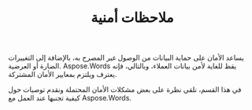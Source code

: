 ﻿---
title: ملاحظات أمنية
second_title: Aspose.Words ل C++
articleTitle: ملاحظات أمنية
linktitle: ملاحظات أمنية
type: docs
description: "Aspose.Words ل C++ يتعرف على معايير الأمان المشتركة ويلتزم بها لضمان مستوى عال من أمان البيانات. انظر إلى المشكلات الأمنية المحتملة والتوصيات حول كيفية تجنبها."
weight: 80
url: /ar/cpp/security/
---

يساعد الأمان على حماية البيانات من الوصول غير المصرح به، بالإضافة إلى التغييرات الضارة أو العرضية. Aspose.Words يقظ للغاية لأمن بيانات العملاء، وبالتالي، فإنه يعترف ويلتزم بمعايير الأمان المشتركة.

في هذا القسم، نلقي نظرة على بعض مشكلات الأمان المحتملة ونقدم توصيات حول كيفية تجنبها عند العمل مع Aspose.Words.